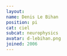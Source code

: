 ```yaml
---
layout:
name: Denis Le Bihan
position: pi
cat: ciel
subcat: neurophysics
avatar: d-lebihan.png
joined: 2006
---
```


